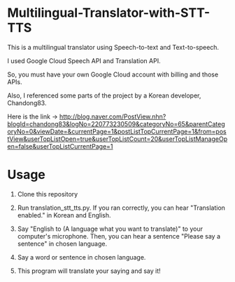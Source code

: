 # Multilingual-Translator-with-STT-TTS
This is a multilingual translator using Speech-to-text and Text-to-speech.

I used Google Cloud Speech API and Translation API.

So, you must have your own Google Cloud account with billing and those APIs. 

Also, I referenced some parts of the project by a Korean developer, Chandong83.

Here is the link -> http://blog.naver.com/PostView.nhn?blogId=chandong83&logNo=220773230509&categoryNo=65&parentCategoryNo=0&viewDate=&currentPage=1&postListTopCurrentPage=1&from=postView&userTopListOpen=true&userTopListCount=20&userTopListManageOpen=false&userTopListCurrentPage=1


# Usage
1. Clone this repository

2. Run translation_stt_tts.py. 
If you ran correctly, you can hear "Translation enabled." in Korean and English.

3. Say "English to (A language what you want to translate)" to your computer's microphone.
Then, you can hear a sentence "Please say a sentence" in chosen language.

4. Say a word or sentence in chosen language.

5. This program will translate your saying and say it!
